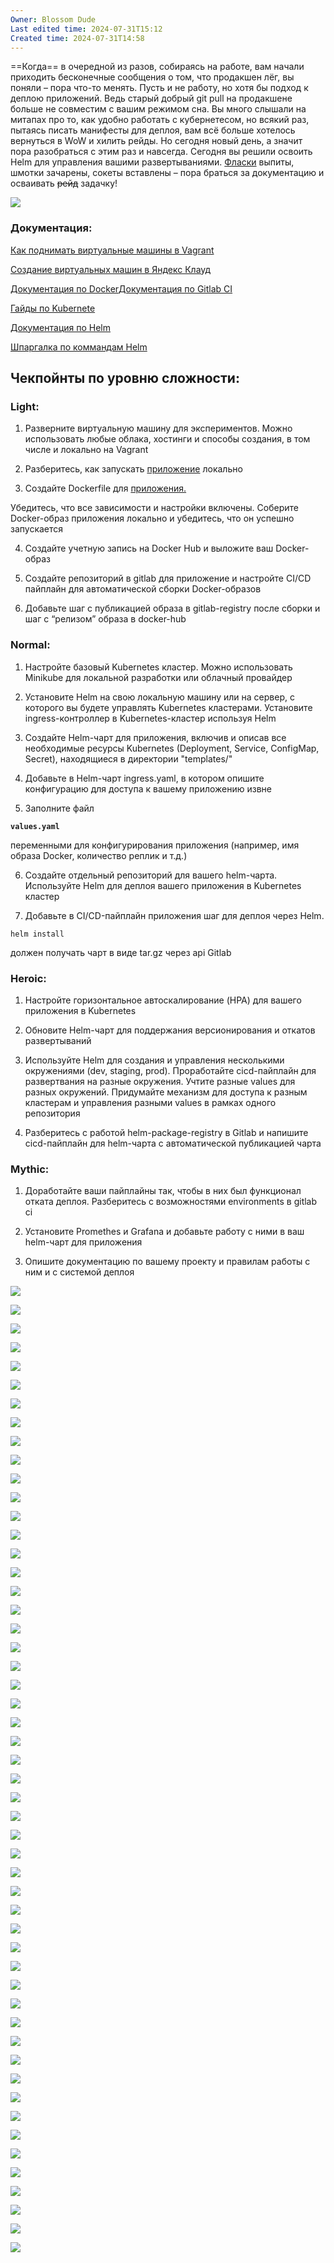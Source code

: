 ```yaml
---
Owner: Blossom Dude
Last edited time: 2024-07-31T15:12
Created time: 2024-07-31T14:58
---
```

  

==Когда== в очередной из разов, собираясь на работе, вам начали приходить бесконечные сообщения о том, что продакшен лёг, вы поняли – пора что-то менять. Пусть и не работу, но хотя бы подход к деплою приложений. Ведь старый добрый git pull на продакшене больше не совместим с вашим режимом сна. Вы много слышали на митапах про то, как удобно работать с кубернетесом, но всякий раз, пытаясь писать манифесты для деплоя, вам всё больше хотелось вернуться в WoW и хилить рейды. Но сегодня новый день, а значит пора разобраться с этим раз и навсегда. Сегодня вы решили освоить Helm для управления вашими развертываниями. [Фласки](https://gitfront.io/r/deusops/Fsjok1dx89xG/flask-project-01/) выпиты, шмотки зачарены, сокеты вставлены – пора браться за документацию и осваивать ~~рейд~~ задачку!

[![](https://web.telegram.org/a/blank.8dd283bceccca95a48d8.png)](https://web.telegram.org/a/blank.8dd283bceccca95a48d8.png)

### **Документация:**

[Как поднимать виртуальные машины в Vagrant](https://gitlab.com/deusops/lessons/documentation/vagrant)

[Создание виртуальных машин в Яндекс Клауд](https://cloud.yandex.ru/ru/docs/tutorials/routing/web-service#create-vms)

[Документация по Docker](https://gitlab.com/deusops/lessons/documentation/docker)[Документация по Gitlab CI](https://gitlab.com/deusops/lessons/documentation/gitlab-ci)

[Гайды по Kubernete](https://gitlab.com/deusops/documentation/kubernetes)

[Документация по Helm](https://gitlab.com/deusops/documentation/helm)

[Шпаргалка по коммандам Helm](https://gitlab.com/deusops/documentation/helm/-/blob/main/cheatsheet/README.md)

  

## **Чекпойнты по уровню сложности:**

### **Light:**

1. Разверните виртуальную машину для экспериментов. Можно использовать любые облака, хостинги и способы создания, в том числе и локально на Vagrant

2. Разберитесь, как запускать [приложение](https://gitfront.io/r/deusops/Fsjok1dx89xG/flask-project-01/) локально

3. Создайте Dockerfile для [приложения.](https://gitfront.io/r/deusops/Fsjok1dx89xG/flask-project-01/)

Убедитесь, что все зависимости и настройки включены. Соберите Docker-образ приложения локально и убедитесь, что он успешно запускается

4. Создайте учетную запись на Docker Hub и выложите ваш Docker-образ

5. Создайте репозиторий в gitlab для приложение и настройте CI/CD пайплайн для автоматической сборки Docker-образов

6. Добавьте шаг с публикацией образа в gitlab-registry после сборки и шаг с “релизом” образа в docker-hub

  

### **Normal:**

1. Настройте базовый Kubernetes кластер. Можно использовать Minikube для локальной разработки или облачный провайдер

2. Установите Helm на свою локальную машину или на сервер, с которого вы будете управлять Kubernetes кластерами. Установите ingress-контроллер в Kubernetes-кластер используя Helm

3. Создайте Helm-чарт для приложения, включив и описав все необходимые ресурсы Kubernetes (Deployment, Service, ConfigMap, Secret), находящиеся в директории "templates/"

4. Добавьте в Helm-чарт ingress.yaml, в котором опишите конфигурацию для доступа к вашему приложению извне

5. Заполните файл

**`values.yaml`**

переменными для конфигурирования приложения (например, имя образа Docker, количество реплик и т.д.)

6. Создайте отдельный репозиторий для вашего helm-чарта. Используйте Helm для деплоя вашего приложения в Kubernetes кластер

7. Добавьте в CI/CD-пайплайн приложения шаг для деплоя через Helm.

```Plain
helm install
```

должен получать чарт в виде tar.gz через api Gitlab

  

### **Heroic:**

1. Настройте горизонтальное автоскалирование (HPA) для вашего приложения в Kubernetes

2. Обновите Helm-чарт для поддержания версионирования и откатов развертываний

3. Используйте Helm для создания и управления несколькими окружениями (dev, staging, prod). Проработайте cicd-пайплайн для развертвания на разные окружения. Учтите разные values для разных окружений. Придумайте механизм для доступа к разным кластерам и управления разными values в рамках одного репозитория

4. Разберитесь с работой helm-package-registry в Gitlab и напишите cicd-пайплайн для helm-чарта с автоматической публикацией чарта

  

### **Mythic:**

1. Доработайте ваши пайплайны так, чтобы в них был функционал отката деплоя. Разберитесь с возможностями environments в gitlab ci

2. Установите Promethes и Grafana и добавьте работу с ними в ваш helm-чарт для приложения

3. Опишите документацию по вашему проекту и правилам работы с ним и с системой деплоя

[![](https://web.telegram.org/a/blank.8dd283bceccca95a48d8.png)](https://web.telegram.org/a/blank.8dd283bceccca95a48d8.png)

[![](https://web.telegram.org/a/blank.8dd283bceccca95a48d8.png)](https://web.telegram.org/a/blank.8dd283bceccca95a48d8.png)

[![](https://web.telegram.org/a/blank.8dd283bceccca95a48d8.png)](https://web.telegram.org/a/blank.8dd283bceccca95a48d8.png)

[![](https://web.telegram.org/a/blank.8dd283bceccca95a48d8.png)](https://web.telegram.org/a/blank.8dd283bceccca95a48d8.png)

[![](https://web.telegram.org/a/blank.8dd283bceccca95a48d8.png)](https://web.telegram.org/a/blank.8dd283bceccca95a48d8.png)

[![](https://web.telegram.org/a/blank.8dd283bceccca95a48d8.png)](https://web.telegram.org/a/blank.8dd283bceccca95a48d8.png)

[![](https://web.telegram.org/a/blank.8dd283bceccca95a48d8.png)](https://web.telegram.org/a/blank.8dd283bceccca95a48d8.png)

[![](https://web.telegram.org/a/blank.8dd283bceccca95a48d8.png)](https://web.telegram.org/a/blank.8dd283bceccca95a48d8.png)

[![](https://web.telegram.org/a/blank.8dd283bceccca95a48d8.png)](https://web.telegram.org/a/blank.8dd283bceccca95a48d8.png)

[![](https://web.telegram.org/a/blank.8dd283bceccca95a48d8.png)](https://web.telegram.org/a/blank.8dd283bceccca95a48d8.png)

[![](https://web.telegram.org/a/blank.8dd283bceccca95a48d8.png)](https://web.telegram.org/a/blank.8dd283bceccca95a48d8.png)

[![](https://web.telegram.org/a/blank.8dd283bceccca95a48d8.png)](https://web.telegram.org/a/blank.8dd283bceccca95a48d8.png)

[![](https://web.telegram.org/a/blank.8dd283bceccca95a48d8.png)](https://web.telegram.org/a/blank.8dd283bceccca95a48d8.png)

[![](https://web.telegram.org/a/blank.8dd283bceccca95a48d8.png)](https://web.telegram.org/a/blank.8dd283bceccca95a48d8.png)

[![](https://web.telegram.org/a/blank.8dd283bceccca95a48d8.png)](https://web.telegram.org/a/blank.8dd283bceccca95a48d8.png)

[![](https://web.telegram.org/a/blank.8dd283bceccca95a48d8.png)](https://web.telegram.org/a/blank.8dd283bceccca95a48d8.png)

[![](https://web.telegram.org/a/blank.8dd283bceccca95a48d8.png)](https://web.telegram.org/a/blank.8dd283bceccca95a48d8.png)

[![](https://web.telegram.org/a/blank.8dd283bceccca95a48d8.png)](https://web.telegram.org/a/blank.8dd283bceccca95a48d8.png)

[![](https://web.telegram.org/a/blank.8dd283bceccca95a48d8.png)](https://web.telegram.org/a/blank.8dd283bceccca95a48d8.png)

[![](https://web.telegram.org/a/blank.8dd283bceccca95a48d8.png)](https://web.telegram.org/a/blank.8dd283bceccca95a48d8.png)

[![](https://web.telegram.org/a/blank.8dd283bceccca95a48d8.png)](https://web.telegram.org/a/blank.8dd283bceccca95a48d8.png)

[![](https://web.telegram.org/a/blank.8dd283bceccca95a48d8.png)](https://web.telegram.org/a/blank.8dd283bceccca95a48d8.png)

[![](https://web.telegram.org/a/blank.8dd283bceccca95a48d8.png)](https://web.telegram.org/a/blank.8dd283bceccca95a48d8.png)

[![](https://web.telegram.org/a/blank.8dd283bceccca95a48d8.png)](https://web.telegram.org/a/blank.8dd283bceccca95a48d8.png)

[![](https://web.telegram.org/a/blank.8dd283bceccca95a48d8.png)](https://web.telegram.org/a/blank.8dd283bceccca95a48d8.png)

[![](https://web.telegram.org/a/blank.8dd283bceccca95a48d8.png)](https://web.telegram.org/a/blank.8dd283bceccca95a48d8.png)

[![](https://web.telegram.org/a/blank.8dd283bceccca95a48d8.png)](https://web.telegram.org/a/blank.8dd283bceccca95a48d8.png)

[![](https://web.telegram.org/a/blank.8dd283bceccca95a48d8.png)](https://web.telegram.org/a/blank.8dd283bceccca95a48d8.png)

[![](https://web.telegram.org/a/blank.8dd283bceccca95a48d8.png)](https://web.telegram.org/a/blank.8dd283bceccca95a48d8.png)

[![](https://web.telegram.org/a/blank.8dd283bceccca95a48d8.png)](https://web.telegram.org/a/blank.8dd283bceccca95a48d8.png)

[![](https://web.telegram.org/a/blank.8dd283bceccca95a48d8.png)](https://web.telegram.org/a/blank.8dd283bceccca95a48d8.png)

[![](https://web.telegram.org/a/blank.8dd283bceccca95a48d8.png)](https://web.telegram.org/a/blank.8dd283bceccca95a48d8.png)

[![](https://web.telegram.org/a/blank.8dd283bceccca95a48d8.png)](https://web.telegram.org/a/blank.8dd283bceccca95a48d8.png)

[![](https://web.telegram.org/a/blank.8dd283bceccca95a48d8.png)](https://web.telegram.org/a/blank.8dd283bceccca95a48d8.png)

[![](https://web.telegram.org/a/blank.8dd283bceccca95a48d8.png)](https://web.telegram.org/a/blank.8dd283bceccca95a48d8.png)

[![](https://web.telegram.org/a/blank.8dd283bceccca95a48d8.png)](https://web.telegram.org/a/blank.8dd283bceccca95a48d8.png)

[![](https://web.telegram.org/a/blank.8dd283bceccca95a48d8.png)](https://web.telegram.org/a/blank.8dd283bceccca95a48d8.png)

[![](https://web.telegram.org/a/blank.8dd283bceccca95a48d8.png)](https://web.telegram.org/a/blank.8dd283bceccca95a48d8.png)

[![](https://web.telegram.org/a/blank.8dd283bceccca95a48d8.png)](https://web.telegram.org/a/blank.8dd283bceccca95a48d8.png)

[![](https://web.telegram.org/a/blank.8dd283bceccca95a48d8.png)](https://web.telegram.org/a/blank.8dd283bceccca95a48d8.png)

[![](https://web.telegram.org/a/blank.8dd283bceccca95a48d8.png)](https://web.telegram.org/a/blank.8dd283bceccca95a48d8.png)

[![](https://web.telegram.org/a/blank.8dd283bceccca95a48d8.png)](https://web.telegram.org/a/blank.8dd283bceccca95a48d8.png)

[![](https://web.telegram.org/a/blank.8dd283bceccca95a48d8.png)](https://web.telegram.org/a/blank.8dd283bceccca95a48d8.png)

[![](https://web.telegram.org/a/blank.8dd283bceccca95a48d8.png)](https://web.telegram.org/a/blank.8dd283bceccca95a48d8.png)

[![](https://web.telegram.org/a/blank.8dd283bceccca95a48d8.png)](https://web.telegram.org/a/blank.8dd283bceccca95a48d8.png)

[![](https://web.telegram.org/a/blank.8dd283bceccca95a48d8.png)](https://web.telegram.org/a/blank.8dd283bceccca95a48d8.png)

[![](https://web.telegram.org/a/blank.8dd283bceccca95a48d8.png)](https://web.telegram.org/a/blank.8dd283bceccca95a48d8.png)

[![](https://web.telegram.org/a/blank.8dd283bceccca95a48d8.png)](https://web.telegram.org/a/blank.8dd283bceccca95a48d8.png)

[![](https://web.telegram.org/a/blank.8dd283bceccca95a48d8.png)](https://web.telegram.org/a/blank.8dd283bceccca95a48d8.png)

[![](https://web.telegram.org/a/blank.8dd283bceccca95a48d8.png)](https://web.telegram.org/a/blank.8dd283bceccca95a48d8.png)

[![](https://web.telegram.org/a/blank.8dd283bceccca95a48d8.png)](https://web.telegram.org/a/blank.8dd283bceccca95a48d8.png)

[![](https://web.telegram.org/a/blank.8dd283bceccca95a48d8.png)](https://web.telegram.org/a/blank.8dd283bceccca95a48d8.png)